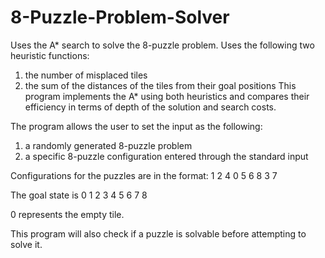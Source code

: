# 8-Puzzle-Problem-Solver

Uses the A* search to solve the 8-puzzle problem.  Uses the following two heuristic functions: 
  1) the number of misplaced tiles
  2) the sum of the distances of the tiles from their goal positions
This program implements the A* using both heuristics and compares their efficiency in terms of depth of the solution and search costs.

The program allows the user to set the input as the following:
  1) a randomly generated 8-puzzle problem 
  2) a specific 8-puzzle configuration entered through the standard input
  
Configurations for the puzzles are in the format:
1 2 4
0 5 6
8 3 7

The goal state is 
0 1 2
3 4 5
6 7 8

0 represents the empty tile.

This program will also check if a puzzle is solvable before attempting to solve it.
